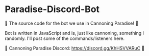 # Paradise-Discord-Bot
🌴 The source code for the bot we use in Cannoning Paradise! 🌴 

  Bot is written in JavaScript and is, just like cannoning, something I randomly. I'll post some of the commands/listeners here.
  
🌴 Cannoning Paradise Discord: https://discord.gg/KhHSVVARuC 🌴 
